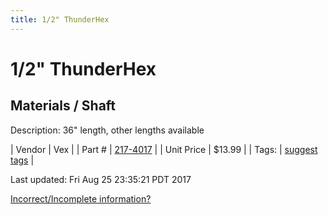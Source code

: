 ```yaml
---
title: 1/2" ThunderHex
---
```


# 1/2" ThunderHex
## Materials / Shaft
Description: 	36" length, other lengths available 

| Vendor | Vex | 
| Part # | [217-4017](http://www.vexrobotics.com/vexpro/hardware/thunderhexstock.html) | 
| Unit Price | $13.99 | 
| Tags: | [suggest tags](https://docs.google.com/forms/d/e/1FAIpQLSeWyY8v3RgOty-MyWmh9U0iivNYN_molChYyS-0U-o-kOAv_g/viewform) | 

Last updated: Fri Aug 25 23:35:21 PDT 2017

 [Incorrect/Incomplete information?](https://docs.google.com/forms/d/e/1FAIpQLSeWyY8v3RgOty-MyWmh9U0iivNYN_molChYyS-0U-o-kOAv_g/viewform)
